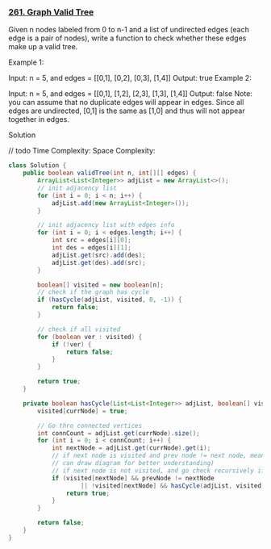 ### [261. Graph Valid Tree](https://leetcode.com/problems/graph-valid-tree/)


Given n nodes labeled from 0 to n-1 and a list of undirected edges (each edge is a pair of nodes), write a function to check whether these edges make up a valid tree.

Example 1:

Input: n = 5, and edges = [[0,1], [0,2], [0,3], [1,4]]
Output: true
Example 2:

Input: n = 5, and edges = [[0,1], [1,2], [2,3], [1,3], [1,4]]
Output: false
Note: you can assume that no duplicate edges will appear in edges. Since all edges are undirected, [0,1] is the same as [1,0] and thus will not appear together in edges.


Solution


// todo
Time Complexity:
Space Complexity:

```java
class Solution {
    public boolean validTree(int n, int[][] edges) {
        ArrayList<List<Integer>> adjList = new ArrayList<>();
        // init adjacency list
        for (int i = 0; i < n; i++) {
            adjList.add(new ArrayList<Integer>());
        }

        // init adjacency list with edges info
        for (int i = 0; i < edges.length; i++) {
            int src = edges[i][0];
            int des = edges[i][1];
            adjList.get(src).add(des);
            adjList.get(des).add(src);
        }

        boolean[] visited = new boolean[n];
        // check if the graph has cycle
        if (hasCycle(adjList, visited, 0, -1)) {
            return false;
        }

        // check if all visited
        for (boolean ver : visited) {
            if (!ver) {
                return false;
            }
        }

        return true;
    }

    private boolean hasCycle(List<List<Integer>> adjList, boolean[] visited, int currNode, int prevNode) {
        visited[currNode] = true;

        // Go thro connected vertices
        int connCount = adjList.get(currNode).size();
        for (int i = 0; i < connCount; i++) {
            int nextNode = adjList.get(currNode).get(i);
            // if next node is visited and prev node != next node, means it has a cycle (You
            // can draw diagram for better understanding)
            // if next node is not visited, and go check recursively if this graph has cycle
            if (visited[nextNode] && prevNode != nextNode
                    || !visited[nextNode] && hasCycle(adjList, visited, nextNode, currNode)) {
                return true;
            }
        }

        return false;
    }
}
```